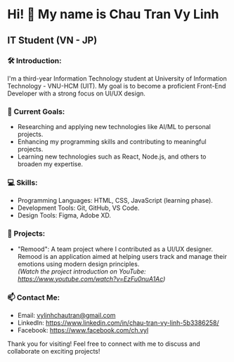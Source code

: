 # **Hi! 👋 My name is Chau Tran Vy Linh**
## **IT Student (VN - JP)**

### 🛠️ Introduction:

I'm a third-year Information Technology student at University of Information Technology - VNU-HCM (UIT). My goal is to become a proficient Front-End Developer with a strong focus on UI/UX design.

### 🚀 Current Goals:
- Researching and applying new technologies like AI/ML to personal projects.
- Enhancing my programming skills and contributing to meaningful projects.
- Learning new technologies such as React, Node.js, and others to broaden my expertise.

### 💻 Skills:
- Programming Languages: HTML, CSS, JavaScript (learning phase).
- Development Tools: Git, GitHub, VS Code.
- Design Tools: Figma, Adobe XD.

### 🧳 Projects:
- "Remood": A team project where I contributed as a UI/UX designer. Remood is an application aimed at helping users track and manage their emotions using modern design principles.  
_(Watch the project introduction on YouTube: https://www.youtube.com/watch?v=EzFu0nuA1Ac)_

### 📫 Contact Me:
- Email: vylinhchautran@gmail.com
- LinkedIn: https://www.linkedin.com/in/chau-tran-vy-linh-5b3386258/
- Facebook: https://www.facebook.com/ch.vyl

Thank you for visiting! Feel free to connect with me to discuss and collaborate on exciting projects!

